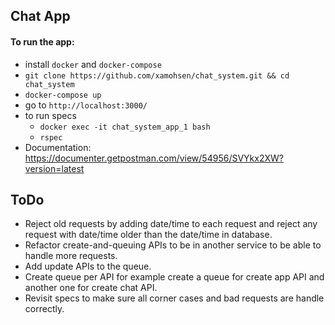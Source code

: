 ## Chat App 

#### To run the app:
- install ``docker`` and ``docker-compose``
- ``git clone https://github.com/xamohsen/chat_system.git && cd chat_system``
- ``docker-compose up``
- go to ``http://localhost:3000/``
- to run specs
    - ``docker exec -it chat_system_app_1 bash``
    - ``rspec``
- Documentation: https://documenter.getpostman.com/view/54956/SVYkx2XW?version=latest

## ToDo

- Reject old requests by adding date/time to each request and reject any request with date/time older than the date/time in database.
- Refactor create-and-queuing APIs to be in another service to be able to handle more requests.
- Add update APIs to the queue.
- Create queue per API for example create a queue for create app API and another one for create chat API.
- Revisit specs to make sure all corner cases and bad requests are handle correctly.
